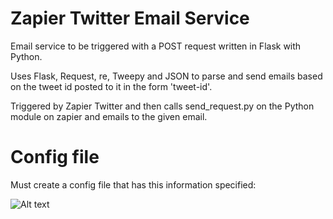 # Zapier Twitter Email Service

Email service to be triggered with a POST request written in Flask with Python.

Uses Flask, Request, re, Tweepy and JSON to parse and send emails based on the tweet id posted to it in the form 'tweet-id'.

Triggered by Zapier Twitter and then calls send_request.py on the Python module on zapier and emails to the given email.

# Config file

Must create a config file that has this information specified:

![Alt text](http://i.imgur.com/yVFgNnQ.png "Config Twitter and SMTP Info")


